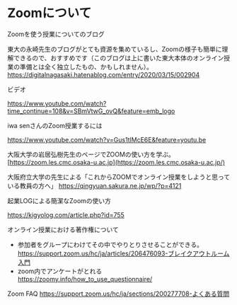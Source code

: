 # Zoomについて
Zoomを使う授業についてのブログ

東大の永崎先生のブログがとても資源を集めているし、Zoomの様子も簡単に理解できるので、おすすめです（このブログは上に書いた東大本体のオンライン授業の準備とは全く独立したもの、かもしれません）。
https://digitalnagasaki.hatenablog.com/entry/2020/03/15/002904 

ビデオ

https://www.youtube.com/watch?time_continue=108&v=SBmVtwG_ovQ&feature=emb_logo

iwa senさんのZoom授業するには

https://www.youtube.com/watch?v=Gus1tlMcE6E&feature=youtu.be

大阪大学の岩居弘樹先生のページでZOOMの使い方を学ぶ。
[https://zoom.les.cmc.osaka-u.ac.jp](https://zoom.les.cmc.osaka-u.ac.jp/)

大阪府立大学の先生による「これからZOOMでオンライン授業をしようと思っている教員の方へ」
https://qingyuan.sakura.ne.jp/wp/?p=4121

起業LOGによる簡潔なZoomの使い方

https://kigyolog.com/article.php?id=755

オンライン授業における著作権について

- 参加者をグループにわけてその中でやりとりさせることができる。https://support.zoom.us/hc/ja/articles/206476093-ブレイクアウトルーム入門
- zoom内でアンケートがとれる　https://zoomy.info/how_to_use_questionnaire/

Zoom FAQ https://support.zoom.us/hc/ja/sections/200277708-よくある質問
